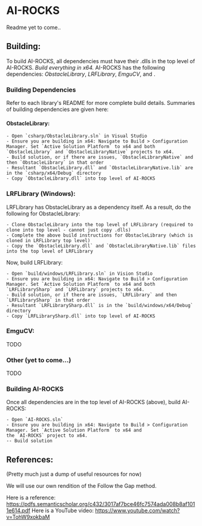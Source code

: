 # AI-ROCKS

Readme yet to come..

## Building:

To build AI-ROCKS, all dependencies must have their .dlls in the top level of AI-ROCKS. *Build everything in x64.*
AI-ROCKS has the following dependencies: *ObstacleLibrary*, *LRFLibrary*, *EmguCV*, and <other things from Vision>.

### Building Dependencies
Refer to each library's README for more complete build details. Summaries of building dependencies are given here:

#### ObstacleLibrary:
```
- Open `csharp/ObstacleLibrary.sln` in Visual Studio
- Ensure you are building in x64: Navigate to Build > Configuration Manager. Set `Active Solution Platform` to x64 and both
`ObstacleLibrary` and `ObstacleLibraryNative` projects to x64.
- Build solution, or if there are issues, `ObstacleLibraryNative` and then `ObstacleLibrary` in that order
- Resultant `ObstacleLibrary.dll` and `ObstacleLibraryNative.lib` are in the `csharp/x64/Debug` directory
- Copy `ObstacleLibrary.dll` into top level of AI-ROCKS
```

### LRFLibrary (Windows):
LRFLibrary has ObstacleLibrary as a dependency itself. As a result, do the following for ObstacleLibrary:
```
- Clone ObstacleLibrary into the top level of LRFLibrary (required to clone into top level - cannot just copy .dlls)
- Complete the above build instructions for ObstacleLibrary (which is cloned in LRFLibrary top level)
- Copy the `ObstacleLibrary.dll` and `ObstacleLibraryNative.lib` files into the top level of LRFLibrary
```

Now, build LRFLibrary:
```
- Open `build/windows/LRFLibrary.sln` in Vision Studio
- Ensure you are building in x64: Navigate to Build > Configuration Manager. Set `Active Solution Platform` to x64 and both
`LRFLibrarySharp` and `LRFLibrary` projects to x64.
- Build solution, or if there are issues, `LRFLibrary` and then `LRFLibrarySharp` in that order
- Resultant `LRFLibrarySharp.dll` is in the `build/windows/x64/Debug` directory
- Copy `LRFLibrarySharp.dll` into top level of AI-ROCKS
```

### EmguCV: <Joe has instructions>
TODO 

### Other (yet to come...)
TODO

### Building AI-ROCKS
Once all dependencies are in the top level of AI-ROCKS (above), build AI-ROCKS:
```
- Open `AI-ROCKS.sln`
- Ensure you are building in x64: Navigate to Build > Configuration Manager. Set `Active Solution Platform` to x64 and 
the `AI-ROCKS` project to x64.
-- Build solution
```

## References:
(Pretty much just a dump of useful resources for now)

We will use our own rendition of the Follow the Gap method.

Here is a reference: https://pdfs.semanticscholar.org/c432/3017af7bce46fc7574ada008b8af1011e614.pdf
Here is a YouTube video: https://www.youtube.com/watch?v=TohW9xokbaM